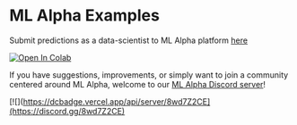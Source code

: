 # ML Alpha Examples
Submit predictions as a data-scientist to ML Alpha platform [here](./datascientist-example.ipynb)

<a target="_blank" href="https://colab.research.google.com/github/ml-alpha/example-scripts/blob/main/datascientist-example.ipynb">
  <img src="https://colab.research.google.com/assets/colab-badge.svg" alt="Open In Colab"/>
</a>


If you have suggestions, improvements, or simply want to join a community centered around ML Alpha, welcome to our [ML Alpha Discord server](https://discord.gg/8wd7Z2CE)!

[![](https://dcbadge.vercel.app/api/server/8wd7Z2CE](https://discord.gg/8wd7Z2CE)